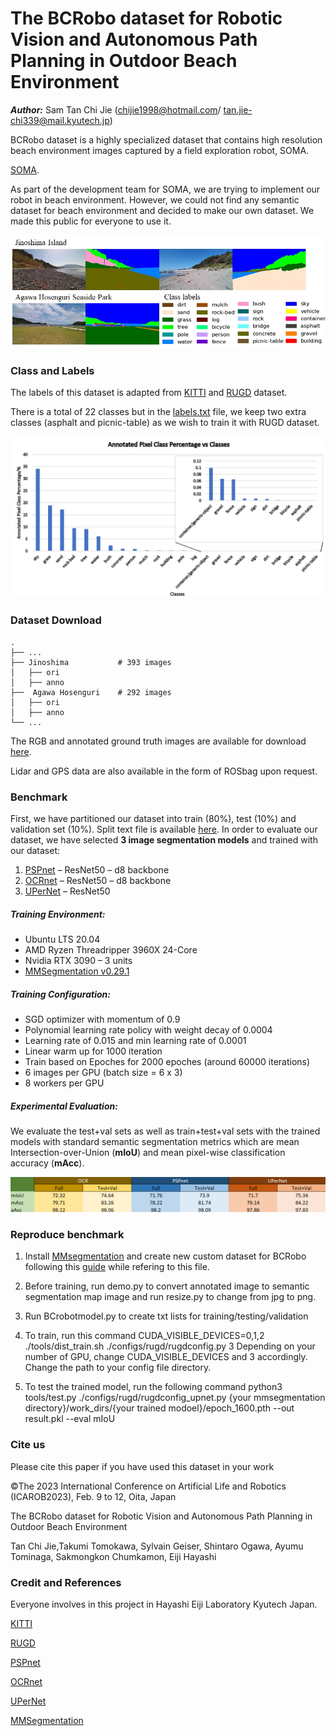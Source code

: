 # The BCRobo dataset for Robotic Vision and Autonomous Path Planning in Outdoor Beach Environment
***Author:*** Sam Tan Chi Jie (chijie1998@hotmail.com/ tan.jie-chi339@mail.kyutech.jp)

BCRobo dataset is a highly specialized dataset that contains high resolution beach environment images captured by a field exploration robot, SOMA.

[SOMA](https://alife-robotics.co.jp/members2020/icarob/data/html/data/OS/OS23/OS23-5.pdf).

As part of the development team for SOMA, we are trying to implement our robot in beach environment. However, we could not find any semantic dataset for beach environment and decided to make our own dataset. We made this public for everyone to use it.


![alt text](images/preview.jpg)


### Class and Labels
The labels of this dataset is adapted from [KITTI](https://www.cvlibs.net/publications/Geiger2013IJRR.pdf) and [RUGD](http://rugd.vision/) dataset. 

There is a total of 22 classes but in the [labels.txt](docs/labels.txt) file, we keep two extra classes (asphalt and picnic-table) as we wish to train it with RUGD dataset.


![alt text](images/pixel_percentage.png)


### Dataset Download

    .
    ├── ...
    ├── Jinoshima           # 393 images
    │   ├── ori          
    │   ├── anno        
    ├──  Agawa Hosenguri    # 292 images
    │   ├── ori          
    │   ├── anno        
    └── ...
    
The RGB and annotated ground truth images are available for download [here](https://drive.google.com/drive/folders/1SKHQY3v3CCEncz6IfXQfFmhwAAZ1S_fJ?usp=sharing).

Lidar and GPS data are also available in the form of ROSbag upon request.

### Benchmark
First, we have partitioned our dataset into train (80%), test (10%) and validation set (10%). Split text file is available [here](docs/splits).
In order to evaluate our dataset, we have selected **3 image segmentation models** and trained with our dataset:

1. [PSPnet](https://arxiv.org/pdf/1612.01105.pdf)   – ResNet50 – d8 backbone
2. [OCRnet](https://arxiv.org/pdf/1909.11065.pdf)   – ResNet50 – d8 backbone
3. [UPerNet](https://arxiv.org/pdf/1807.10221.pdf)  – ResNet50

##### Training Environment:
-	Ubuntu LTS 20.04
-	AMD Ryzen Threadripper 3960X 24-Core
-	Nvidia RTX 3090 – 3 units
-	[MMSegmentation v0.29.1](https://github.com/open-mmlab/mmsegmentation)

##### Training Configuration:
- SGD optimizer with momentum of 0.9
- Polynomial learning rate policy with weight decay of 0.0004
- Learning rate of 0.015 and min learning rate of 0.0001
- Linear warm up for 1000 iteration
- Train based on Epoches for 2000 epoches (around 60000 iterations)
- 6 images per GPU (batch size = 6 x 3)
- 8 workers per GPU

##### Experimental Evaluation:

We evaluate the test+val sets as well as train+test+val sets with the trained models with standard semantic segmentation metrics which are mean Intersection-over-Union (**mIoU**) and mean pixel-wise classification accuracy (**mAcc**). 


![alt text](images/result.png)


### Reproduce benchmark
1. Install [MMsegmentation](https://github.com/open-mmlab/mmsegmentation) and create new custom dataset for BCRobo following this [guide](https://mmsegmentation.readthedocs.io/en/latest/tutorials/customize_datasets.html) while refering to this file.

2. Before training, run demo.py to convert annotated image to semantic segmentation map image and run resize.py to change from jpg to png.

3. Run BCrobotmodel.py to create txt lists for training/testing/validation

4. To train, run this command CUDA_VISIBLE_DEVICES=0,1,2 ./tools/dist_train.sh ./configs/rugd/rugdconfig.py 3 
    Depending on your number of GPU, change CUDA_VISIBLE_DEVICES and 3 accordingly. Change the path to your config file directory. 
    
5. To test the trained model,  run the following command python3 tools/test.py ./configs/rugd/rugdconfig_upnet.py {your mmsegmentation directory}/work_dirs/{your trained modoel}/epoch_1600.pth --out result.pkl --eval mIoU

### Cite us
Please cite this paper if you have used this dataset in your work

©The 2023 International Conference on Artificial Life and Robotics (ICAROB2023), Feb. 9 to 12, Oita, Japan

The BCRobo dataset for Robotic Vision and Autonomous Path Planning in Outdoor Beach Environment

Tan Chi Jie,Takumi Tomokawa, Sylvain Geiser, Shintaro Ogawa, Ayumu Tominaga, Sakmongkon Chumkamon, Eiji Hayashi

### Credit and References

Everyone involves in this project in Hayashi Eiji Laboratory Kyutech Japan.

[KITTI](https://www.cvlibs.net/publications/Geiger2013IJRR.pdf) 

[RUGD](http://rugd.vision/)

[PSPnet](https://arxiv.org/pdf/1612.01105.pdf)   

[OCRnet](https://arxiv.org/pdf/1909.11065.pdf)   

[UPerNet](https://arxiv.org/pdf/1807.10221.pdf)  

[MMSegmentation](https://github.com/open-mmlab/mmsegmentation)
